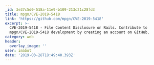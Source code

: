 ```yaml
---
_id: 3e37c5d0-518a-11e9-b109-213c21c28fd3
title: mpgn/CVE-2019-5418
link: 'https://github.com/mpgn/CVE-2019-5418'
excerpt: >-
  CVE-2019-5418 - File Content Disclosure on Rails. Contribute to
  mpgn/CVE-2019-5418 development by creating an account on GitHub.
category: web
header:
  overlay_image: ''
user: imabot
date: '2019-03-28T18:49:40.393Z'
---
```


